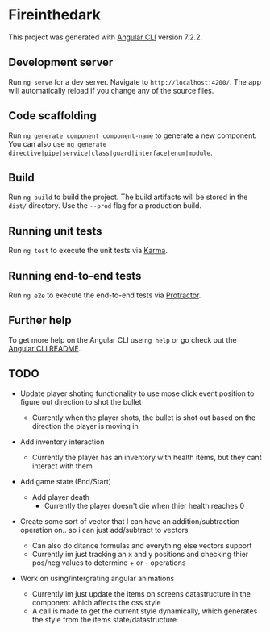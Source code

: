 # Fireinthedark

This project was generated with [Angular CLI](https://github.com/angular/angular-cli) version 7.2.2.

## Development server

Run `ng serve` for a dev server. Navigate to `http://localhost:4200/`. The app will automatically reload if you change any of the source files.

## Code scaffolding

Run `ng generate component component-name` to generate a new component. You can also use `ng generate directive|pipe|service|class|guard|interface|enum|module`.

## Build

Run `ng build` to build the project. The build artifacts will be stored in the `dist/` directory. Use the `--prod` flag for a production build.

## Running unit tests

Run `ng test` to execute the unit tests via [Karma](https://karma-runner.github.io).

## Running end-to-end tests

Run `ng e2e` to execute the end-to-end tests via [Protractor](http://www.protractortest.org/).

## Further help

To get more help on the Angular CLI use `ng help` or go check out the [Angular CLI README](https://github.com/angular/angular-cli/blob/master/README.md).




## TODO

* Update player shoting functionality to use mose click event position to figure out direction to shot the bullet
    * Currently when the player shots, the bullet is shot out based on the direction the player is moving in

* Add inventory interaction
    * Currently the player has an inventory with health items, but they cant interact with them

* Add game state (End/Start)
    * Add player death
      * Currently the player doesn't die when thier health reaches 0
  
* Create some sort of vector that I can have an addition/subtraction operation on.. so i can just add/subtract to vectors
    * Can also do ditance formulas and everything else vectors support
    * Currently im just tracking an x and y positions and checking thier pos/neg values to determine + or - operations

* Work on using/intergrating angular animations
    * Currently im just update the items on screens datastructure in the component which affects the css style
    * A call is made to get the current style dynamically, which generates the style from the items state/datastructure



